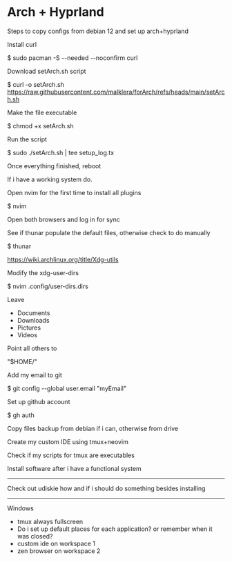 # Arch + Hyprland

Steps to copy configs from debian 12 and set up arch+hyprland

Install curl

$ sudo pacman -S --needed --noconfirm curl


Download setArch.sh script

$ curl -o setArch.sh https://raw.githubusercontent.com/malklera/forArch/refs/heads/main/setArch.sh


Make the file executable

$ chmod +x setArch.sh

Run the script

$ sudo ./setArch.sh | tee setup_log.tx


Once everything finished, reboot


If i have a working system do.

Open nvim for the first time to install all plugins

$ nvim


Open both browsers and log in for sync


See if thunar populate the default files, otherwise check to do manually

$ thunar

https://wiki.archlinux.org/title/Xdg-utils


Modify the xdg-user-dirs

$ nvim .config/user-dirs.dirs

Leave
- Documents
- Downloads
- Pictures
- Videos

Point all others to

"$HOME/"

Add my email to git

$ git config --global user.email "myEmail"

Set up github account

$ gh auth


Copy files backup from debian if i can, otherwise from drive


Create my custom IDE using tmux+neovim

Check if my scripts for tmux are executables

Install software after i have a functional system

---
Check out udiskie how and if i should do something besides installing

---
Windows
- tmux always fullscreen
- Do i set up default places for each application? or remember when it was closed?
- custom ide on workspace 1
- zen browser on workspace 2

